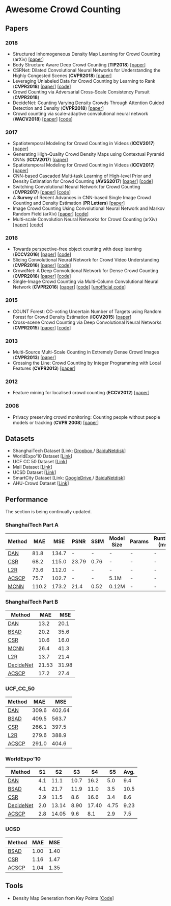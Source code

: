# Awesome Crowd Counting

## Papers

### 2018
- Structured Inhomogeneous Density Map Learning for Crowd Counting (arXiv) [[paper](https://arxiv.org/pdf/1801.06642.pdf)]<a name="DAN"></a>
- Body Structure Aware Deep Crowd Counting (**TIP2018**) [[paper](http://mac.xmu.edu.cn/rrji/papers/IP%202018-Body.pdf)] <a name="BSAD"></a>
- CSRNet: Dilated Convolutional Neural Networks for Understanding the Highly Congested Scenes (**CVPR2018**) [[paper](https://arxiv.org/abs/1802.10062)] <a name="CSR"></a>
- Leveraging Unlabeled Data for Crowd Counting by Learning to Rank (**CVPR2018**) [[paper](https://arxiv.org/abs/1803.03095)] [[code](https://github.com/xialeiliu/CrowdCountingCVPR18)] <a name="L2R"></a>
- Crowd Counting via Adversarial Cross-Scale Consistency Pursuit  (**CVPR2018**) <a name="ACSCP"></a>
- DecideNet: Counting Varying Density Crowds Through Attention Guided Detection and Density (**CVPR2018**) [[paper](https://arxiv.org/abs/1712.06679)]<a name="DecideNet"></a>
- Crowd counting via scale-adaptive convolutional neural network (**WACV2018**) [[paper](https://arxiv.org/abs/1711.04433)] [[code](https://github.com/miao0913/SaCNN-CrowdCounting-Tencent_Youtu)]<a name="SaCNN"></a>

### 2017
- Spatiotemporal Modeling for Crowd Counting in Videos (**ICCV2017**) [[paper](https://arxiv.org/pdf/1707.07890.pdf)]
- Generating High-Quality Crowd Density Maps using Contextual Pyramid CNNs (**ICCV2017**) [[paper](https://arxiv.org/abs/1708.00953)]
- Spatiotemporal Modeling for Crowd Counting in Videos (**ICCV2017**) [[paper](http://openaccess.thecvf.com/content_ICCV_2017/papers/Xiong_Spatiotemporal_Modeling_for_ICCV_2017_paper.pdf)]
- CNN-based Cascaded Multi-task Learning of High-level Prior and Density Estimation for Crowd Counting (**AVSS2017**) [[paper](https://arxiv.org/abs/1707.09605)] [[code](https://github.com/svishwa/crowdcount-cascaded-mtl)]
- Switching Convolutional Neural Network for Crowd Counting (**CVPR2017**) [[paper](https://arxiv.org/abs/1708.00199)] [[code](https://github.com/val-iisc/crowd-counting-scnn)]
- A **Survey** of Recent Advances in CNN-based Single Image Crowd Counting and Density
Estimation (**PR Letters**) [[paper](https://arxiv.org/abs/1707.01202)]
- Image Crowd Counting Using Convolutional Neural Network and Markov Random Field (arXiv) [[paper](https://arxiv.org/abs/1706.03686)] [[code](https://github.com/hankong/crowd-counting)]
- Multi-scale Convolution Neural Networks for Crowd Counting (arXiv) [[paper](https://arxiv.org/abs/1702.02359)] [[code](https://github.com/Ling-Bao/mscnn)]

### 2016 

- Towards perspective-free object counting with deep learning  (**ECCV2016**) [[paper](http://agamenon.tsc.uah.es/Investigacion/gram/publications/eccv2016-onoro.pdf)] [[code](https://github.com/gramuah/ccnn)]
- Slicing Convolutional Neural Network for Crowd Video Understanding (**CVPR2016**) [[paper](https://www.cv-foundation.org/openaccess/content_cvpr_2016/papers/Shao_Slicing_Convolutional_Neural_CVPR_2016_paper.pdf)] [[code](https://github.com/amandajshao/Slicing-CNN)]
- CrowdNet: A Deep Convolutional Network for Dense Crowd Counting (**CVPR2016**) [[paper](https://arxiv.org/abs/1608.06197)] [[code](https://github.com/davideverona/deep-crowd-counting_crowdnet)]
- Single-Image Crowd Counting via Multi-Column Convolutional Neural Network (**CVPR2016**) [[paper](https://pdfs.semanticscholar.org/7ca4/bcfb186958bafb1bb9512c40a9c54721c9fc.pdf)] [[code](https://github.com/svishwa/crowdcount-mcnn)] [[unofficial code](https://github.com/aditya-vora/crowd_counting_tensorflow)]<a name="MCNN"></a>

### 2015

- COUNT Forest: CO-voting Uncertain Number of Targets using Random Forest
for Crowd Density Estimation (**ICCV2015**) [[paper](http://openaccess.thecvf.com/content_iccv_2015/papers/Pham_COUNT_Forest_CO-Voting_ICCV_2015_paper.pdf)]
- Cross-scene Crowd Counting via Deep Convolutional Neural Networks (**CVPR2015**) [[paper](https://www.ee.cuhk.edu.hk/~xgwang/papers/zhangLWYcvpr15.pdf)] [[code](https://github.com/wk910930/crowd_density_segmentation)]

### 2013

- Multi-Source Multi-Scale Counting in Extremely Dense Crowd Images (**CVPR2013**) [[paper](http://openaccess.thecvf.com/content_cvpr_2013/papers/Idrees_Multi-source_Multi-scale_Counting_2013_CVPR_paper.pdf)]
- Crossing the Line: Crowd Counting by Integer Programming with Local Features (**CVPR2013**) [[paper](http://openaccess.thecvf.com/content_cvpr_2013/papers/Ma_Crossing_the_Line_2013_CVPR_paper.pdf)]

### 2012

- Feature mining for localised crowd counting (**ECCV2012**) [[paper](https://pdfs.semanticscholar.org/c5ec/65e36bccf8a64050d38598511f0352653d6f.pdf)]

### 2008
- Privacy preserving crowd monitoring: Counting people without people models or tracking (**CVPR 2008**) [[paper](http://visal.cs.cityu.edu.hk/static/pubs/conf/cvpr08-peoplecnt.pdf)]

## Datasets

- ShanghaiTech Dataset [Link: [Dropbox ](https://www.dropbox.com/s/fipgjqxl7uj8hd5/ShanghaiTech.zip?dl=0)/ [BaiduNetdisk](https://pan.baidu.com/s/1nuAYslz)]
- WorldExpo'10 Dataset [[Link](http://www.ee.cuhk.edu.hk/~xgwang/expo.html)]
- UCF CC 50 Dataset [[Link](http://crcv.ucf.edu/data/crowd_counting.php)]
- Mall Dataset  [[Link](http://personal.ie.cuhk.edu.hk/~ccloy/downloads_mall_dataset.html)]
- UCSD Dataset [[Link](http://www.svcl.ucsd.edu/projects/peoplecnt/)]
- SmartCity Dataset [Link: [GoogleDrive ](https://drive.google.com/file/d/1xqflSQv9dZ0A93_lP34pSIfcpheT2Fi8/view?usp=sharing)/ [BaiduNetdisk](https://pan.baidu.com/s/1pMuGyNp)]
- AHU-Crowd Dataset [[Link](http://cs-chan.com/downloads_crowd_dataset.html)] 

## Performance
The section is being continually updated.

### ShanghaiTech Part A

| Method | MAE | MSE | PSNR | SSIM | Model Size | Params | Runtime (ms) | Pre-trained |
| --- | --- | --- | --- | --- | --- | --- | --- | --- |
| [DAN](#DAN) | 81.8 | 134.7 | - | - | - | - | - | - |
| [CSR](#CSR) | 68.2 | 115.0 | 23.79 | 0.76 | - | - | - | - |
| [L2R](#L2R) | 73.6 | 112.0 | - | - | - | - | - | - |
| [ACSCP](#ACSCP) | 75.7 | 102.7 | - | - | 5.1M | - | - | - |
| [MCNN](#MCNN) | 110.2 | 173.2 | 21.4 | 0.52 | 0.12M | - | - | - |


### ShanghaiTech Part B

| Method | MAE | MSE | 
| --- | --- | --- | 
| [DAN](#DAN) | 13.2 | 20.1 | 
| [BSAD](#BSAD) | 20.2 | 35.6 |
| [CSR](#CSR) | 10.6 | 16.0 |
| [MCNN](#MCNN) | 26.4 | 41.3 |
| [L2R](#L2R) | 13.7 | 21.4 | 
| [DecideNet](#DecideNet) | 21.53 | 31.98 | 
| [ACSCP](#ACSCP) | 17.2 | 27.4 | 

### UCF_CC_50
| Method | MAE | MSE | 
| --- | --- | --- | 
| [DAN](#DAN) | 309.6 | 402.64 | 
| [BSAD](#BSAD) | 409.5 | 563.7 | 
| [CSR](#CSR) | 266.1 | 397.5 |
| [L2R](#L2R) | 279.6 | 388.9 | 
| [ACSCP](#ACSCP) | 291.0 | 404.6 | 

### WorldExpo'10
| Method | S1 | S2 | S3 | S4 | S5 | Avg. |
| --- | --- | --- | --- | --- | --- | --- |
| [DAN](#DAN) | 4.1 | 11.1 | 10.7 | 16.2 | 5.0 | 9.4 |
| [BSAD](#BSAD) | 4.1 | 21.7 | 11.9 | 11.0 | 3.5 | 10.5 |
| [CSR](#CSR) | 2.9 | 11.5 | 8.6 | 16.6 | 3.4 | 8.6 |
| [DecideNet](#DecideNet) | 2.0 | 13.14 | 8.90 | 17.40 | 4.75 | 9.23 |
| [ACSCP](#ACSCP) | 2.8 | 14.05 | 9.6 | 8.1 | 2.9 | 7.5 |

### UCSD
| Method | MAE | MSE | 
| --- | --- | --- |
| [BSAD](#BSAD) | 1.00 | 1.40 | 
| [CSR](#CSR) | 1.16 | 1.47 |
| [ACSCP](#ACSCP) | 1.04 | 1.35 |

## Tools

- Density Map Generation from Key Points [[Code](https://github.com/aachenhang/crowdcount-mcnn/tree/master/data_preparation)]



